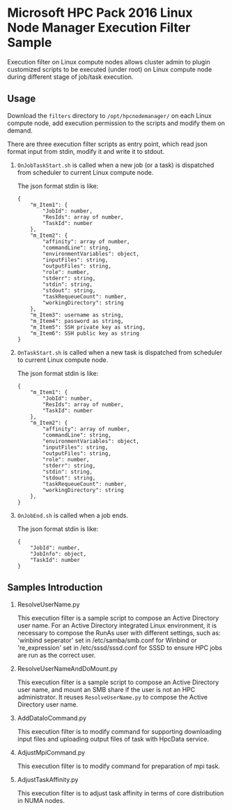 # Microsoft HPC Pack 2016 Linux Node Manager Execution Filter Sample

Execution filter on Linux compute nodes allows cluster admin to plugin customized scripts to be executed (under root) on Linux compute node during different stage of job/task execution.

## Usage

Download the `filters` directory to `/opt/hpcnodemanager/` on each Linux compute node, add execution permission to the scripts and modify them on demand.

There are three execution filter scripts as entry point, which read json format input from stdin, modify it and write it to stdout.

1. `OnJobTaskStart.sh` is called when a new job (or a task) is dispatched from scheduler to current Linux compute node.

    The json format stdin is like:

    ```
    {
        "m_Item1": {
            "JobId": number,
            "ResIds": array of number,
            "TaskId": number
        },
        "m_Item2": {
            "affinity": array of number,
            "commandLine": string,
            "environmentVariables": object,
            "inputFiles": string,
            "outputFiles": string,
            "role": number,
            "stderr": string,
            "stdin": string,
            "stdout": string,
            "taskRequeueCount": number,
            "workingDirectory": string
        },
        "m_Item3": username as string,
        "m_Item4": password as string,
        "m_Item5": SSH private key as string,
        "m_Item6": SSH public key as string
    }
    ```

2. `OnTaskStart.sh` is called when a new task is dispatched from scheduler to current Linux compute node.

    The json format stdin is like:

    ```
    {
        "m_Item1": {
            "JobId": number,
            "ResIds": array of number,
            "TaskId": number
        },
        "m_Item2": {
            "affinity": array of number,
            "commandLine": string,
            "environmentVariables": object,
            "inputFiles": string,
            "outputFiles": string,
            "role": number,
            "stderr": string,
            "stdin": string,
            "stdout": string,
            "taskRequeueCount": number,
            "workingDirectory": string
        },
    }
    ```

3. `OnJobEnd.sh` is called when a job ends.

    The json format stdin is like:

    ```
    {
        "JobId": number,
        "JobInfo": object,
        "TaskId": number
    }
    ```

## Samples Introduction

1. ResolveUserName.py

    This execution filter is a sample script to compose an Active Directory user name. For an Active Directory integrated Linux environment, it is necessary to compose the RunAs user with different settings, such as: 'winbind seperator' set in /etc/samba/smb.conf for Winbind or 're_expression' set in /etc/sssd/sssd.conf for SSSD to ensure HPC jobs are run as the correct user.

2. ResolveUserNameAndDoMount.py

    This execution filter is a sample script to compose an Active Directory user name, and mount an SMB share if the user is not an HPC administrator. It reuses `ResolveUserName.py` to compose the Active Directory user name.

3. AddDataIoCommand.py

    This execution filter is to modify command for supporting downloading input files and uploading output files of task with HpcData service.

4. AdjustMpiCommand.py

    This execution filter is to modify command for preparation of mpi task.

5. AdjustTaskAffinity.py

    This execution filter is to adjust task affinity in terms of core distribution in NUMA nodes.
